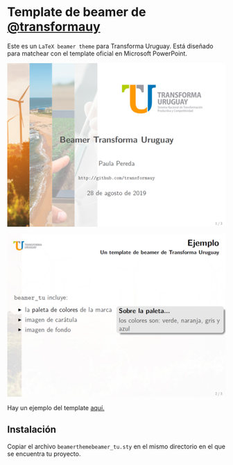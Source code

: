 # Template de beamer de [@transformauy](https://github.com/transformauy)

Este es un `LaTeX beamer theme` para Transforma Uruguay. Está diseñado para matchear con el template oficial en Microsoft PowerPoint.

![ejemplo](img/ejemplo.png)

![ejemplo](/img/ejemplo_2.png)

Hay un ejemplo del template [aquí.](https://github.com/paulapereda/beamer_tu/blob/master/ejemplo.pdf)

## Instalación

Copiar el archivo `beamerthemebeamer_tu.sty` en el mismo directorio en el que se encuentra tu proyecto. 
